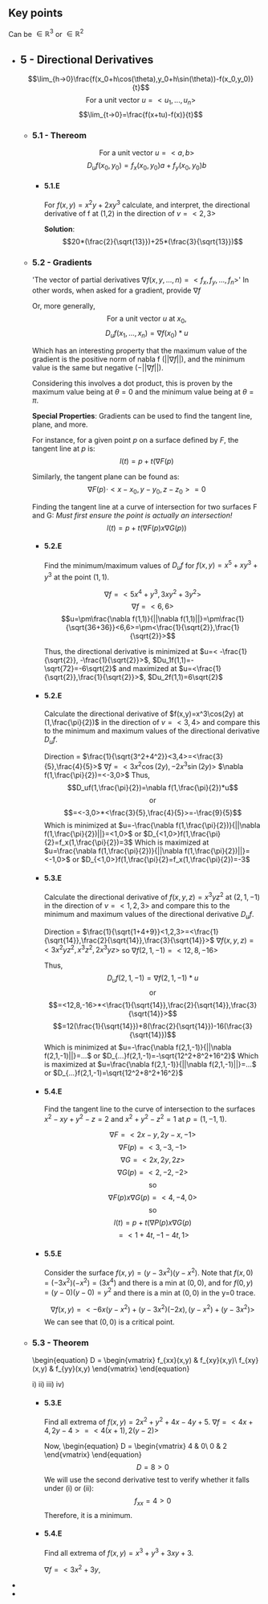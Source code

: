 ## Key points
Can be $\in \mathbb{R}^3$ or $\in \mathbb{R}^2$
- ## 5 - Directional Derivatives
  $$\lim_{h->0}\frac{f(x_0+h\cos(\theta),y_0+h\sin(\theta))-f(x_0,y_0)}{t}$$
  $$\text{For a unit vector } u=<u_1,...,u_n>$$
  $$\lim_{t->0}=\frac{f(x+tu)-f(x)}{t}$$
	- ### 5.1 - Thereom
	  $$\text{For a unit vector }u=<a,b>$$
	  $$D_uf(x_0,y_0)=f_x(x_0,y_0)a+f_y(x_0,y_0)b$$
		- #### 5.1.E
		  For $f(x,y) = x^2y+2xy^3$ calculate, and interpret, the directional derivative of f at (1,2) in the direction of $v=<2,3>$
		  
		  **Solution**:
		  $$20*(\frac{2}{\sqrt{13}})+25*(\frac{3}{\sqrt{13}})$$
	- ### 5.2 - Gradients
	  'The vector of partial derivatives $\nabla f(x,y,...,n) = <f_x, f_y,...,f_n>$'
	  In other words, when asked for a gradient, provide $\nabla f$
	  
	  Or, more generally,
	  $$\text{For a unit vector } u \text{ at } x_0 \text{,}$$
	  $$D_u f(x_1,...,x_n)=\nabla f(x_0)*u$$
	  
	  
	  Which has an interesting property that the maximum value of the gradient is the positive norm of nabla f ($||\nabla f||$), and the minimum value is the same but negative ($-||\nabla f||$). 
	  
	  Considering this involves a dot product, this is proven by the maximum value being at $\theta = 0$ and the minimum value being at $\theta = \pi$.
	  
	  **Special Properties**:
	  Gradients can be used to find the tangent line, plane, and more.
	  
	  For instance, for a given point $p$ on a surface defined by $F$, the tangent line at $p$ is:
	  $$l(t)=p+t(\nabla F(p)$$
	  
	  Similarly, the tangent plane can be found as:
	  $$\nabla F(p) \cdot <x - x_0, y - y_0, z - z_0> = 0$$
	  
	  Finding the tangent line at a curve of intersection for two surfaces F and G:
	  *Must first ensure the point is actually an intersection!*
	  $$l(t)=p+t(\nabla F(p) x \nabla G(p))$$
		- #### 5.2.E
		  Find the minimum/maximum values of $D_uf$ for $f(x,y)=x^5+xy^3+y^3$ at the point $(1,1)$.
		  
		  $$\nabla f=<5x^4+y^3,3xy^2+3y^2>$$
		  $$\nabla f=<6,6>$$
		  $$u=\pm\frac{\nabla f(1,1)}{||\nabla f(1,1)||}=\pm\frac{1}{\sqrt{36+36}}<6,6>=\pm<\frac{1}{\sqrt{2}},\frac{1}{\sqrt{2}}>$$
		  
		  Thus, the directional derivative is minimized at 
		  $u=< -\frac{1}{\sqrt{2}}, -\frac{1}{\sqrt{2}}>$, $Du_1f(1,1)=-\sqrt{72}=-6\sqrt{2}$
		  and maximized at 
		  $u=<\frac{1}{\sqrt{2}},\frac{1}{\sqrt{2}}>$, $Du_2f(1,1)=6\sqrt{2}$
		- #### 5.2.E
		  Calculate the directional derivative of $f(x,y)=x^3\cos(2y) at (1,\frac{\pi}{2})$ in the direction of $v=<3,4>$ and compare this to the minimum and maximum values of the directional derivative $D_uf$.
		  
		  Direction = $\frac{1}{\sqrt{3^2+4^2}}<3,4>=<\frac{3}{5},\frac{4}{5}>$
		  $\nabla f=<3x^2\cos(2y),-2x^3\sin(2y)>$
		  $\nabla f(1,\frac{\pi}{2})=<-3,0>$
		  Thus,
		  $$D_uf(1,\frac{\pi}{2})=\nabla f(1,\frac{\pi}{2})*u$$
		  $$\text{or}$$
		  $$=<-3,0>*<\frac{3}{5},\frac{4}{5}>=-\frac{9}{5}$$
		  Which is minimized at $u=-\frac{\nabla f(1,\frac{\pi}{2})}{||\nabla f(1,\frac{\pi}{2})||}=<1,0>$ or $D_{<1,0>}f(1,\frac{\pi}{2}=f_x(1,\frac{\pi}{2})=3$
		  Which is maximized at $u=\frac{\nabla f(1,\frac{\pi}{2})}{||\nabla f(1,\frac{\pi}{2})||}=<-1,0>$ or $D_{<1,0>}f(1,\frac{\pi}{2}=f_x(1,\frac{\pi}{2})=-3$
		- #### 5.3.E
		  Calculate the directional derivative of $f(x,y,z)=x^3yz^2\text{ at } (2,1,-1)$ in the direction of $v=<1,2,3>$ and compare this to the minimum and maximum values of the directional derivative $D_uf$.
		  
		  Direction = $\frac{1}{\sqrt{1+4+9}}<1,2,3>=<\frac{1}{\sqrt{14}},\frac{2}{\sqrt{14}},\frac{3}{\sqrt{14}}>$
		  $\nabla f(x,y,z)=<3x^2yz^2,x^3z^2,2x^3yz>$
		  so
		  $\nabla f(2,1,-1)=<12,8,-16>$
		  
		  Thus,
		  $$D_uf(2,1,-1)=\nabla f(2,1,-1)*u$$
		  $$\text{or}$$
		  $$=<12,8,-16>*<\frac{1}{\sqrt{14}},\frac{2}{\sqrt{14}},\frac{3}{\sqrt{14}}>$$
		  $$=12(\frac{1}{\sqrt{14}})+8(\frac{2}{\sqrt{14}})-16(\frac{3}{\sqrt{14}})$$
		  Which is minimized at $u=-\frac{\nabla f(2,1,-1)}{||\nabla f(2,1,-1)||}=...$ or $D_{...}f(2,1,-1)=-\sqrt{12^2+8^2+16^2}$
		  Which is maximized at $u=\frac{\nabla f(2,1,-1)}{||\nabla f(2,1,-1)||}=...$ or $D_{...}f(2,1,-1)=\sqrt{12^2+8^2+16^2}$
		- #### 5.4.E
		  Find the tangent line to the curve of intersection to the surfaces $x^2-xy+y^2-z=2$ and $x^2+y^2-z^2=1$ at $p=(1,-1,1)$.
		  
		  $$\nabla F = <2x-y, 2y-x, -1>$$
		  $$\nabla F(p) = <3,-3,-1>$$
		  $$\nabla G = <2x,2y,2z>$$
		  $$\nabla G(p) = <2,-2,-2>$$
		  $$\text{so}$$
		  $$\nabla F(p) x \nabla G(p) = <4,-4,0>$$
		  $$\text{so}$$
		  $$l(t)=p+t(\nabla P(p) x \nabla G(p)$$
		  $$=<1+4t, -1-4t, 1>$$
		- #### 5.5.E
		  Consider the surface $f(x,y)=(y-3x^2)(y-x^2)$. 
		  Note that $f(x,0)=(-3x^2)(-x^2)=(3x^4)$ and there is a min at $(0,0)$,
		  and for $f(0,y)=(y-0)(y-0)=y^2$ and there is a min at $(0,0)$ in the y=0 trace.
		  
		  $$\nabla f(x,y)=<-6x(y-x^2)+(y-3x^2)(-2x), (y-x^2)+(y-3x^2)>$$
		  We can see that $(0,0)$ is a critical point.
	- ### 5.3 - Theorem
	  \begin{equation}
	  D = 
	  \begin{vmatrix}
	  f_{xx}(x,y) & f_{xy}(x,y)\\
	  f_{xy}(x,y) & f_{yy}(x,y)
	  \end{vmatrix}
	  \end{equation}
	  
	  i) 
	  ii) 
	  iii) 
	  iv)
		- #### 5.3.E
		  Find all extrema of $f(x,y)=2x^2+y^2+4x-4y+5$.
		  $\nabla f=<4x+4,2y-4>=<4(x+1),2(y-2)>$
		  
		  Now, 
		  \begin{equation}
		  D = 
		  \begin{vmatrix}
		  4 & 0\\
		  0 & 2
		  \end{vmatrix}
		  \end{equation}
		  $$D=8 > 0$$
		  We will use the second derivative test to verify whether it falls under (i) or (ii):
		  $$f_{xx} = 4 > 0$$
		  Therefore, it is a minimum.
		- #### 5.4.E
		  Find all extrema of $f(x,y)=x^3+y^3+3xy+3$.
		  
		  $\nabla f = <3x^2+3y,$
-
-